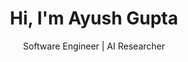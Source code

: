 ---
title: "Hi, I'm Ayush Gupta"
subtitle: "Software Engineer | AI Researcher"
description: "I focus on building intelligent, production-ready applications at the intersection of AI, backend development, and systems engineering."
highlight: "Full-Stack Developer"
buttonText: "Get In Touch"
buttonLink: "#contact"
avatar: "avatar.jpeg"
---